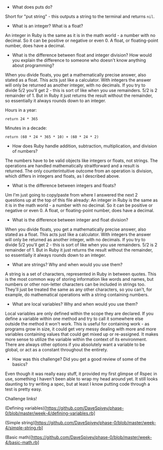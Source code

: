 - What does puts do?

Short for "put string" - this outputs a string to the terminal and returns `nil`.

- What is an integer? What is a float?

An integer in Ruby is the same as it is in the math world - a number with no decimal. So it can be positive or negative or even 0. A float, or floating-point number, does have a decimal.

- What is the difference between float and integer division? How would you explain the difference to someone who doesn't know anything about programming?

When you divide floats, you get a mathematically precise answer, also stated as a float. This acts just like a calculator. With integers the answer will only be returned as another integer, with no decimals. If you try to divide 5/2 you'll get 2 - this is sort of like when you use remainders. 5/2 is 2 remainder of 1. But in Ruby it just returns the result without the remainder, so essentially it always rounds down to an integer.

Hours in a year:

```
return 24 * 365
```

Minutes in a decade:

```
return (60 * 24 * 365 * 10) + (60 * 24 * 2)
```

- How does Ruby handle addition, subtraction, multiplication, and division of numbers?

The numbers have to be valid objects like integers or floats, not strings. The operations are handled mathematically straitforward and a result is returned. The only counterintuitive outcome from an operation is division, which differs in integers and floats, as I described above.

- What is the difference between integers and floats?

Um I'm just going to copy/paste from where I answered the next 2 questions up at the top of this file already:
An integer in Ruby is the same as it is in the math world - a number with no decimal. So it can be positive or negative or even 0. A float, or floating-point number, does have a decimal.

- What is the difference between integer and float division?

When you divide floats, you get a mathematically precise answer, also stated as a float. This acts just like a calculator. With integers the answer will only be returned as another integer, with no decimals. If you try to divide 5/2 you'll get 2 - this is sort of like when you use remainders. 5/2 is 2 remainder of 1. But in Ruby it just returns the result without the remainder, so essentially it always rounds down to an integer.

- What are strings? Why and when would you use them?

A string is a set of characters, represented in Ruby in between quotes. This is the most common way of storing information like words and names, but numbers or other non-letter characters can be included in strings too. They'll just be treated the same as any other characters, so you can't, for example, do mathematical operations with a string containing numbers.

- What are local variables? Why and when would you use them?

Local variables are only defined within the scope they are declared. If you define a variable within one method and try to call it somewhere else outside the method it won't work. This is useful for containing work - as programs grow in size, it could get very messy dealing with more and more variables containing values that could get mixed up or re-assigned. It makes more sense to utilize the variable within the context of its environment. There are always other options if you absolutely want a variable to be global, or act as a constant throughout the entirety.

- How was this challenge? Did you get a good review of some of the basics?

Even though it was really easy stuff, it provided my first glimpse of Rspec in use, something I haven't been able to wrap my head around yet. It still looks daunting to try writing a spec, but at least I know putting code through a test is pretty easy.

Challenge links!

(Defining variables)[https://github.com/DaveSpivey/phase-0/blob/master/week-4/defining-variables.rb]

(Simple string)[https://github.com/DaveSpivey/phase-0/blob/master/week-4/simple-string.rb]

(Basic math)[https://github.com/DaveSpivey/phase-0/blob/master/week-4/basic-math.rb]